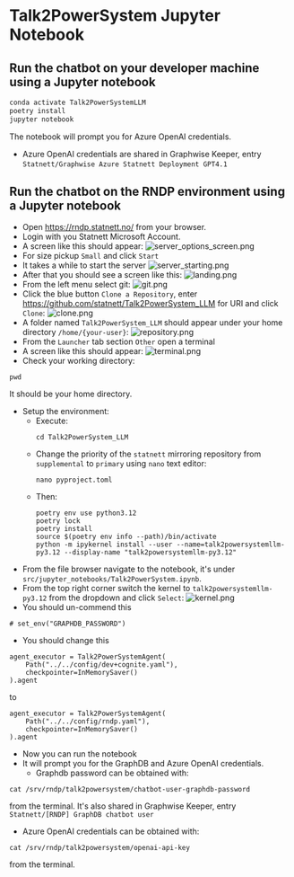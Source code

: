 # Talk2PowerSystem Jupyter Notebook

## Run the chatbot on your developer machine using a Jupyter notebook

```bash
conda activate Talk2PowerSystemLLM
poetry install
jupyter notebook
```

The notebook will prompt you for Azure OpenAI credentials.
  - Azure OpenAI credentials are shared in Graphwise Keeper, entry `Statnett/Graphwise Azure Statnett Deployment GPT4.1`

## Run the chatbot on the RNDP environment using a Jupyter notebook

- Open https://rndp.statnett.no/ from your browser.
- Login with you Statnett Microsoft Account.
- A screen like this should appear:
![server_options_screen.png](images/server_options_screen.png)
- For size pickup `Small` and click `Start`
- It takes a while to start the server
 ![server_starting.png](images/server_starting.png)
- After that you should see a screen like this:
![landing.png](images/landing.png)
- From the left menu select git:
![git.png](images/git.png)
- Click the blue button `Clone a Repository`, enter https://github.com/statnett/Talk2PowerSystem_LLM for URI and click `Clone`:
![clone.png](images/clone.png)
- A folder named `Talk2PowerSystem_LLM` should appear under your home directory `/home/{your-user}`:
![repository.png](images/repository.png)
- From the `Launcher` tab section `Other` open a terminal
- A screen like this should appear:
![terminal.png](images/terminal.png)
- Check your working directory:
```commandline
pwd
```
It should be your home directory.
- Setup the environment:
  - Execute:
    ```commandline
    cd Talk2PowerSystem_LLM
    ```
  - Change the priority of the `statnett` mirroring repository from `supplemental` to `primary` using `nano` text editor:
    ```commandline
    nano pyproject.toml
    ```
  - Then:
    ```commandline
    poetry env use python3.12
    poetry lock
    poetry install
    source $(poetry env info --path)/bin/activate
    python -m ipykernel install --user --name=talk2powersystemllm-py3.12 --display-name "talk2powersystemllm-py3.12"
    ```
- From the file browser navigate to the notebook, it's under `src/jupyter_notebooks/Talk2PowerSystem.ipynb`.
- From the top right corner switch the kernel to `talk2powersystemllm-py3.12` from the dropdown and click `Select`:
![kernel.png](images/kernel.png)
- You should un-commend this
```
# set_env("GRAPHDB_PASSWORD")
```
- You should change this
```
agent_executor = Talk2PowerSystemAgent(
    Path("../../config/dev+cognite.yaml"),
    checkpointer=InMemorySaver()
).agent
```
to
```
agent_executor = Talk2PowerSystemAgent(
    Path("../../config/rndp.yaml"),
    checkpointer=InMemorySaver()
).agent
```
- Now you can run the notebook
- It will prompt you for the GraphDB and Azure OpenAI credentials.
  - Graphdb password can be obtained with:
```commandline
cat /srv/rndp/talk2powersystem/chatbot-user-graphdb-password
```
from the terminal. It's also shared in Graphwise Keeper, entry `Statnett/[RNDP] GraphDB chatbot user`
  - Azure OpenAI credentials can be obtained with:
```commandline
cat /srv/rndp/talk2powersystem/openai-api-key
```
from the terminal.
